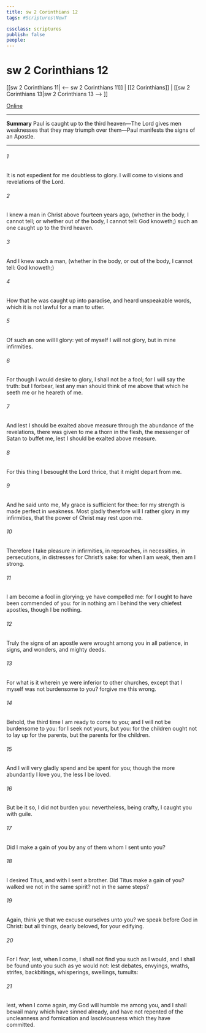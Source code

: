 ```yaml
---
title: sw 2 Corinthians 12
tags: #Scriptures\NewT

cssclass: scriptures
publish: false
people:
---
```


# sw 2 Corinthians 12
[[sw 2 Corinthians 11| <-- sw 2 Corinthians 11]] | [[2 Corinthians]] | [[sw 2 Corinthians 13|sw 2 Corinthians 13 --> ]]

[Online](https://churchofjesuschrist.org/study/scriptures/nt/2-cor/12?lang=eng)

---
__Summary__
Paul is caught up to the third heaven—The Lord gives men weaknesses that they may triumph over them—Paul manifests the signs of an Apostle.

---
###### 1 
It is not expedient for me doubtless to glory. I will come to visions and revelations of the Lord.

###### 2 
I knew a man in Christ above fourteen years ago, (whether in the body, I cannot tell; or whether out of the body, I cannot tell: God knoweth;) such an one caught up to the third heaven.

###### 3 
And I knew such a man, (whether in the body, or out of the body, I cannot tell: God knoweth;)

###### 4 
How that he was caught up into paradise, and heard unspeakable words, which it is not lawful for a man to utter.

###### 5 
Of such an one will I glory: yet of myself I will not glory, but in mine infirmities.

###### 6 
For though I would desire to glory, I shall not be a fool; for I will say the truth: but  I forbear, lest any man should think of me above that which he seeth me  or  he heareth of me.

###### 7 
And lest I should be exalted above measure through the abundance of the revelations, there was given to me a thorn in the flesh, the messenger of Satan to buffet me, lest I should be exalted above measure.

###### 8 
For this thing I besought the Lord thrice, that it might depart from me.

###### 9 
And he said unto me, My grace is sufficient for thee: for my strength is made perfect in weakness. Most gladly therefore will I rather glory in my infirmities, that the power of Christ may rest upon me.

###### 10 
Therefore I take pleasure in infirmities, in reproaches, in necessities, in persecutions, in distresses for Christ’s sake: for when I am weak, then am I strong.

###### 11 
I am become a fool in glorying; ye have compelled me: for I ought to have been commended of you: for in nothing am I behind the very chiefest apostles, though I be nothing.

###### 12 
Truly the signs of an apostle were wrought among you in all patience, in signs, and wonders, and mighty deeds.

###### 13 
For what is it wherein ye were inferior to other churches, except  that I myself was not burdensome to you? forgive me this wrong.

###### 14 
Behold, the third time I am ready to come to you; and I will not be burdensome to you: for I seek not yours, but you: for the children ought not to lay up for the parents, but the parents for the children.

###### 15 
And I will very gladly spend and be spent for you; though the more abundantly I love you, the less I be loved.

###### 16 
But be it so, I did not burden you: nevertheless, being crafty, I caught you with guile.

###### 17 
Did I make a gain of you by any of them whom I sent unto you?

###### 18 
I desired Titus, and with  I sent a brother. Did Titus make a gain of you? walked we not in the same spirit?  not in the same steps?

###### 19 
Again, think ye that we excuse ourselves unto you? we speak before God in Christ: but  all things, dearly beloved, for your edifying.

###### 20 
For I fear, lest, when I come, I shall not find you such as I would, and  I shall be found unto you such as ye would not: lest  debates, envyings, wraths, strifes, backbitings, whisperings, swellings, tumults:

###### 21 
 lest, when I come again, my God will humble me among you, and  I shall bewail many which have sinned already, and have not repented of the uncleanness and fornication and lasciviousness which they have committed.

